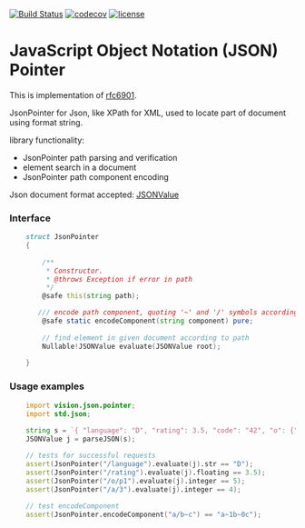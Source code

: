 [![Build Status](https://travis-ci.org/crimaniak/json-pointer.svg)](https://travis-ci.org/crimaniak/json-pointer)
[![codecov](https://codecov.io/gh/crimaniak/json-pointer/branch/master/graph/badge.svg)](https://codecov.io/gh/crimaniak/json-pointer)
[![license](https://img.shields.io/github/license/crimaniak/json-pointer.svg)](https://github.com/crimaniak/json-pointer/blob/master/LICENSE)

# JavaScript Object Notation (JSON) Pointer

This is implementation of [rfc6901](https://tools.ietf.org/html/rfc6901).

JsonPointer for Json, like XPath for XML, used to locate part of document using format string.

library functionality: 

* JsonPointer path parsing and verification
* element search in a document
* JsonPointer path component encoding

 Json document format accepted: [JSONValue](https://dlang.org/phobos/std_json.html#.JSONValue)

### Interface
```D
    struct JsonPointer
    {
    
    	/** 
    	 * Constructor. 
    	 * @throws Exception if error in path
    	 */
    	@safe this(string path);

       /// encode path component, quoting '~' and '/' symbols according to rfc6901
    	@safe static encodeComponent(string component) pure;
    	
    	// find element in given document according to path
    	Nullable!JSONValue evaluate(JSONValue root);
    	
    }
```
### Usage examples

```D
    import vision.json.pointer;
    import std.json;
    
    string s = `{ "language": "D", "rating": 3.5, "code": "42", "o": {"p1": 5, "p2": 6}, "a": [1,2,3,4,5] }`;
    JSONValue j = parseJSON(s);

    // tests for successful requests
    assert(JsonPointer("/language").evaluate(j).str == "D");
    assert(JsonPointer("/rating").evaluate(j).floating == 3.5);
    assert(JsonPointer("/o/p1").evaluate(j).integer == 5);
    assert(JsonPointer("/a/3").evaluate(j).integer == 4);
    
    // test encodeComponent
    assert(JsonPointer.encodeComponent("a/b~c") == "a~1b~0c");
    
```
